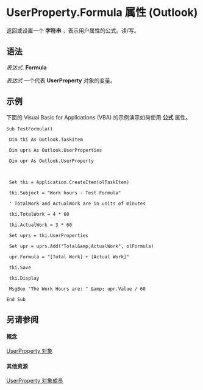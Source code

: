 
# UserProperty.Formula 属性 (Outlook)

返回或设置一个 **字符串** ，表示用户属性的公式。读/写。


## 语法

 _表达式_. **Formula**

 _表达式_ 一个代表 **UserProperty** 对象的变量。


## 示例

下面的 Visual Basic for Applications (VBA) 的示例演示如何使用 **公式** 属性。


```
Sub TestFormula() 
 
 Dim tki As Outlook.TaskItem 
 
 Dim uprs As Outlook.UserProperties 
 
 Dim upr As Outlook.UserProperty 
 
 
 
 Set tki = Application.CreateItem(olTaskItem) 
 
 tki.Subject = "Work hours - Test Formula" 
 
 ' TotalWork and ActualWork are in units of minutes 
 
 tki.TotalWork = 4 * 60 
 
 tki.ActualWork = 3 * 60 
 
 Set uprs = tki.UserProperties 
 
 Set upr = uprs.Add("Total&amp;ActualWork", olFormula) 
 
 upr.Formula = "[Total Work] + [Actual Work]" 
 
 tki.Save 
 
 tki.Display 
 
 MsgBox "The Work Hours are: " &amp; upr.Value / 60 
 
End Sub
```


## 另请参阅


#### 概念


[UserProperty 对象](c94f642f-4368-d775-a79f-ce6c39bfe1fd.md)
#### 其他资源


[UserProperty 对象成员](5c57c335-62b1-8d66-b93c-c56be823a85e.md)